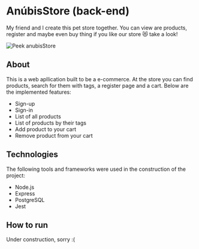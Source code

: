 # AnúbisStore (back-end)
My friend and I create this pet store together. You can view are products, register and maybe even buy thing if you like our store 😻 take a look!


![Peek anubisStore](https://user-images.githubusercontent.com/81389119/129632978-b9f2e87b-14d6-4607-be82-627aebd79828.gif)

## About
This is a web apllication built to be a e-commerce. At the store you can find products, search for them with tags, a register page and a cart.
Below are the implemented features:

* Sign-up
* Sign-in
* List of all products
* List of products by their tags
* Add product to your cart
* Remove product from your cart

## Technologies
The following tools and frameworks were used in the construction of the project:

* Node.js
* Express
* PostgreSQL
* Jest

## How to run
Under construction, sorry :(
